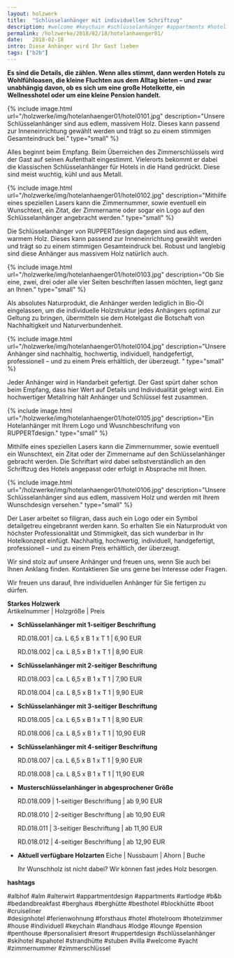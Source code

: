 ```yaml
---
layout: holzwerk
title:  "Schlüsselanhänger mit individuellem Schriftzug"
description: #welcome #keychain #schlüsselanhänger #appartments #hotel #albhof #designhotel #hotelroom #resort #besthotel #ferienwohnung #pension #skihotel #spahotel #villa #lounge #penthouse #strandhütte #berghütte #blockhütte #lodge #b&b #forsthaus #berghaus #artlodge #alm #stuben #landhaus #alterwirt #bedandbreakfast #house #yacht #boot #cruiseliner #hotelzimmer #zimmerschlüssel #zimmernummer #appartmentdesign #individuell #personalisiert #ruppertdesign 
permalink: /holzwerke/2018/02/18/hotelanhaenger01/
date:   2018-02-18
intro: Diese Anhänger wird Ihr Gast lieben
tags: ["b2b"]
---
```


**Es sind die Details, die zählen. Wenn alles stimmt, dann werden Hotels zu Wohlfühloasen, 
die kleine Fluchten aus dem Alltag bieten – und zwar unabhängig davon, 
ob es sich um eine große Hotelkette, ein Wellnesshotel oder um eine kleine Pension handelt.** 

{% include image.html url="/holzwerke/img/hotelanhaenger01/hotel0101.jpg" description="Unsere Schlüsselanhänger sind aus edlem, massivem Holz. Dieses kann passend zur Inneneinrichtung gewählt werden und trägt so zu einem stimmigen Gesamteindruck bei." type="small" %}

Alles beginnt beim Empfang. Beim Überreichen des Zimmerschlüssels wird der Gast auf seinen Aufenthalt eingestimmt. 
Vielerorts bekommt er dabei die klassischen Schlüsselanhänger für Hotels in die Hand gedrückt. 
Diese sind meist wuchtig, kühl und aus Metall. 

{% include image.html url="/holzwerke/img/hotelanhaenger01/hotel0102.jpg" description="Mithilfe eines speziellen Lasers kann die Zimmernummer, sowie eventuell ein Wunschtext, ein Zitat, der Zimmername oder sogar ein Logo auf den Schlüsselanhänger angebracht werden." type="small" %}


Die Schlüsselanhänger von RUPPERTdesign dagegen sind aus edlem, warmem Holz. 
Dieses kann passend zur Inneneinrichtung gewählt werden und trägt so zu einem stimmigen Gesamteindruck bei. 
Robust und langlebig sind diese Anhänger aus massivem Holz natürlich auch. 


{% include image.html url="/holzwerke/img/hotelanhaenger01/hotel0103.jpg" description="Ob Sie eine, zwei, drei oder alle vier Seiten beschriften lassen möchten, liegt ganz an Ihnen." type="small" %}


Als absolutes Naturprodukt, die Anhänger werden lediglich in Bio-Öl eingelassen, 
um die individuelle Holzstruktur jedes Anhängers optimal zur Geltung zu bringen, 
übermitteln sie dem Hotelgast die Botschaft von Nachhaltigkeit und  Naturverbundenheit. 


{% include image.html url="/holzwerke/img/hotelanhaenger01/hotel0104.jpg" description="Unsere Anhänger sind nachhaltig, hochwertig, individuell, handgefertigt, professionell – und zu einem Preis erhältlich, der überzeugt. " type="small" %}


Jeder Anhänger wird in Handarbeit gefertigt. Der Gast spürt daher schon beim Empfang, 
dass hier Wert auf Details und Individualität gelegt wird. 
Ein hochwertiger Metallring hält Anhänger und Schlüssel fest zusammen.



{% include image.html url="/holzwerke/img/hotelanhaenger01/hotel0105.jpg" description="Ein Hotelanhänger mit Ihrem Logo und Wusnchbeschrifung von RUPPERTdesign." type="small" %}


Mithilfe eines speziellen Lasers kann die Zimmernummer, sowie eventuell ein Wunschtext, 
ein Zitat oder der Zimmername auf den Schlüsselanhänger gebracht werden. 
Die Schriftart wird dabei selbstverständlich an den Schriftzug des Hotels angepasst oder erfolgt in Absprache mit Ihnen.



{% include image.html url="/holzwerke/img/hotelanhaenger01/hotel0106.jpg" description="Unsere Schlüsselanhänger sind aus edlem, massivem Holz und werden mit Ihrem Wunschdesign versehen." type="small" %}


Der Laser arbeitet so filigran, dass auch ein Logo oder ein Symbol detailgetreu eingebrannt werden kann. 
So erhalten Sie ein Naturprodukt von höchster Professionalität und Stimmigkeit, das sich wunderbar in Ihr Hotelkonzept einfügt.
Nachhaltig, hochwertig, individuell, handgefertigt, professionell – und zu einem Preis erhältlich, der überzeugt. 

Wir sind stolz auf unsere Anhänger und freuen uns, wenn Sie auch bei Ihnen Anklang finden. 
Kontaktieren Sie uns gerne bei Interesse oder Fragen. 

Wir freuen uns darauf, Ihre individuellen Anhänger für Sie fertigen zu dürfen. 




**Starkes Holzwerk**   
Artikelnummer \|  Holzgröße \| Preis

* **Schlüsselanhänger mit 1-seitiger Beschriftung**

	RD.018.001  \| 	ca. L 6,5 x B 1 x T 1  \| 6,90 EUR
	
	RD.018.002  \| 	ca. L 8,5 x B 1 x T 1  \| 8,90 EUR

* **Schlüsselanhänger mit 2-seitiger Beschriftung**

	RD.018.003  \| 	ca. L 6,5 x B 1 x T 1  \| 7,90 EUR
	
	RD.018.004  \| 	ca. L 8,5 x B 1 x T 1  \| 9,90 EUR

* **Schlüsselanhänger mit 3-seitiger Beschriftung**

	RD.018.005  \| 	ca. L 6,5 x B 1 x T 1  \| 8,90 EUR
	
	RD.018.006  \| 	ca. L 8,5 x B 1 x T 1  \| 10,90 EUR
	
* **Schlüsselanhänger mit 4-seitiger Beschriftung**     

	RD.018.007  \| 	ca. L 6,5 x B 1 x T 1  \| 9,90 EUR
	
	RD.018.008  \| 	ca. L 8,5 x B 1 x T 1  \| 11,90 EUR
	
	
* **Musterschlüsselanhänger in abgesprochener Größe**     

	RD.018.009  \| 	1-seitiger Beschriftung \| ab 9,90 EUR
	
	RD.018.010  \| 	2-seitiger Beschriftung \| ab 10,90 EUR
	
	RD.018.011  \| 	3-seitiger Beschriftung \| ab 11,90 EUR
	
	RD.018.012  \| 	4-seitiger Beschriftung \| ab 12,90 EUR
	
	
* **Aktuell verfügbare Holzarten**
	Eiche \| Nussbaum \| Ahorn \| Buche
	
	Ihr Wunschholz ist nicht dabei? 
	Wir können fast jedes Holz besorgen.
	
	
**hashtags**	
	
#albhof 
#alm 
#alterwirt 
#appartmentdesign 
#appartments 
#artlodge 
#b&b 
#bedandbreakfast 
#berghaus 
#berghütte 
#besthotel 
#blockhütte 
#boot
#cruiseliner  
#designhotel 
#ferienwohnung 
#forsthaus 
#hotel 
#hotelroom 
#hotelzimmer 
#house 
#individuell 
#keychain 
#landhaus 
#lodge 
#lounge
#pension 
#penthouse 
#personalisiert 
#resort 
#ruppertdesign
#schlüsselanhänger 
#skihotel 
#spahotel 
#strandhütte 
#stuben 
#villa 
#welcome 
#yacht 
#zimmernummer
#zimmerschlüssel 
	
